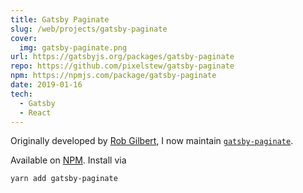 ```yaml
---
title: Gatsby Paginate
slug: /web/projects/gatsby-paginate
cover:
  img: gatsby-paginate.png
url: https://gatsbyjs.org/packages/gatsby-paginate
repo: https://github.com/pixelstew/gatsby-paginate
npm: https://npmjs.com/package/gatsby-paginate
date: 2019-01-16
tech:
  - Gatsby
  - React
---
```


Originally developed by [Rob Gilbert](https://pixelstew.co.uk), I now maintain [`gatsby-paginate`](https://gatsbyjs.org/packages/gatsby-paginate).

Available on [NPM](https://www.npmjs.com/package/gatsby-paginate). Install via

```sh
yarn add gatsby-paginate
```
